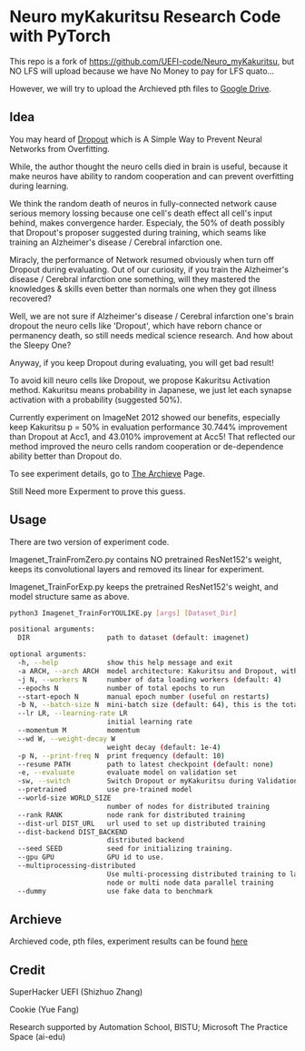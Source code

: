 # Neuro myKakuritsu Research Code with PyTorch

This repo is a fork of https://github.com/UEFI-code/Neuro_myKakuritsu, but NO LFS will upload because we have No Money to pay for LFS quato...

However, we will try to upload the Archieved pth files to [Google Drive](https://drive.google.com/drive/folders/1J2_FkFKFnkagXT4x3rEZagRy-eK4HX8w?usp=sharing).

## Idea

You may heard of [Dropout](https://jmlr.org/papers/v15/srivastava14a.html) which is A Simple Way to Prevent Neural Networks from Overfitting.

While, the author thought the neuro cells died in brain is useful, because it make neuros have ability to random cooperation and can prevent overfitting during learning.

We think the random death of neuros in fully-connected network cause serious memory lossing because one cell's death effect all cell's input behind, makes convergence harder. Especialy, the 50% of death possibly that Dropout's proposer suggested during training, which seams like training an Alzheimer's disease / Cerebral infarction one. 

Miracly, the performance of Network resumed obviously when turn off Dropout during evaluating. Out of our curiosity, if you train the Alzheimer's disease / Cerebral infarction one something, will they mastered the knowledges & skills even better than normals one when they got illness recovered?

Well, we are not sure if Alzheimer's disease / Cerebral infarction one's brain dropout the neuro cells like 'Dropout', which have reborn chance or permanency death, so still needs medical science research. And how about the Sleepy One?

Anyway, if you keep Dropout during evaluating, you will get bad result!

To avoid kill neuro cells like Dropout, we propose Kakuritsu Activation method. Kakuritsu means probability in Japanese, we just let each synapse activation with a probability (suggested 50%).

Currently experiment on ImageNet 2012 showed our benefits, especially keep Kakuritsu p = 50% in evaluation performance 30.744% improvement than Dropout at Acc1, and 43.010% improvement at Acc5! That reflected our method improved the neuro cells random cooperation or de-dependence ability better than Dropout do.

To see experiment details, go to [The Archieve](/Archieve) Page.

Still Need more Experment to prove this guess.

## Usage

There are two version of experiment code.

Imagenet\_TrainFromZero.py contains NO pretrained ResNet152's weight, keeps its convolutional layers and removed its linear for experiment.

Imagenet\_TrainForExp.py keeps the pretrained ResNet152's weight, and model structure same as above.

```bash
python3 Imagenet_TrainForYOULIKE.py [args] [Dataset_Dir]

positional arguments:
  DIR                   path to dataset (default: imagenet)

optional arguments:
  -h, --help            show this help message and exit
  -a ARCH, --arch ARCH  model architecture: Kakuritsu and Dropout, with ResNet152
  -j N, --workers N     number of data loading workers (default: 4)
  --epochs N            number of total epochs to run
  --start-epoch N       manual epoch number (useful on restarts)
  -b N, --batch-size N  mini-batch size (default: 64), this is the total batch size of all GPUs on the current node when using Data Parallel or Distributed Data Parallel
  --lr LR, --learning-rate LR
                        initial learning rate
  --momentum M          momentum
  --wd W, --weight-decay W
                        weight decay (default: 1e-4)
  -p N, --print-freq N  print frequency (default: 10)
  --resume PATH         path to latest checkpoint (default: none)
  -e, --evaluate        evaluate model on validation set
  -sw, --switch         Switch Dropout or myKakuritsu during Validation
  --pretrained          use pre-trained model
  --world-size WORLD_SIZE
                        number of nodes for distributed training
  --rank RANK           node rank for distributed training
  --dist-url DIST_URL   url used to set up distributed training
  --dist-backend DIST_BACKEND
                        distributed backend
  --seed SEED           seed for initializing training.
  --gpu GPU             GPU id to use.
  --multiprocessing-distributed
                        Use multi-processing distributed training to launch N processes per node, which has N GPUs. This is the fastest way to use PyTorch for either single
                        node or multi node data parallel training
  --dummy               use fake data to benchmark
```

## Archieve

Archieved code, pth files, experiment results can be found [here](Archieve/)

## Credit

SuperHacker UEFI (Shizhuo Zhang)

Cookie (Yue Fang)

Research supported by Automation School, BISTU; Microsoft The Practice Space (ai-edu)
